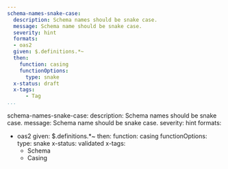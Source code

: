 ```yaml
---
schema-names-snake-case:
  description: Schema names should be snake case.
  message: Schema name should be snake case.
  severity: hint
  formats:
  - oas2
  given: $.definitions.*~
  then:
    function: casing
    functionOptions:
      type: snake
  x-status: draft
  x-tags:
      - Tag          
...
```

schema-names-snake-case:
  description: Schema names should be snake case.
  message: Schema name should be snake case.
  severity: hint
  formats:
  - oas2
  given: $.definitions.*~
  then:
    function: casing
    functionOptions:
      type: snake
  x-status: validated
  x-tags:
      - Schema
      - Casing          